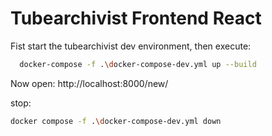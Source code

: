 # Tubearchivist Frontend React

Fist start the tubearchivist dev environment, then execute:

```bash
  docker-compose -f .\docker-compose-dev.yml up --build
```

Now open: http://localhost:8000/new/

stop:

```bash
docker compose -f .\docker-compose-dev.yml down

```
